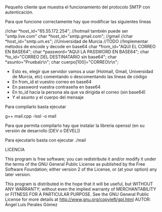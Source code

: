 Pequeño cliente que muestra el funcionamiento del protocolo SMTP con autenticación.

Para que funcione correctamente hay que modificar las siguientes líneas

//char *host_id="65.55.172.254"; //hotmail también puede ser "smtp.live.com"
char *host_id="smtp.gmail.com"; //gmail
//char *host_id="smtp.um.es"; //Universidad de Murcia
//TODO
//Implementar métodos de encode y decode en base64
char *from_id="AQUI EL CORREO EN BASE64";
char *password="AQUI LA PASSWORD EN BASE64";
char *to_id="CORREO DEL DESTINATARIO sin base64";
char *asunto="Prueba\r\n";
char cuerpo[100]="CORREO\r\n";

 - Esto es, elegir que servidor vamos a usar (Hotmail, Gmail, Universidad de Murcia, etc) comentando o descomentando las líneas de código
 - En from_id el vuestro correo en base64
 - En password vuestra contraseña en base64
 - En to_id hacia la persona ala que va dirigida el correo (sin base64)
 - Y el asunto y el cuerpo del mensaje

Para compilarlo basta ejecutar

g++ mail.cpp -lssl -o mail

Para que permita compilarlo hay que instalar la libreria openssl (en su versión de desarrollo [DEV o DEVEL])

Para ejecutarlo basta con ejecutar ./mail

LICENCIA

   This program is free software; you can redistribute it and/or
   modify it under the terms of the GNU General Public License as
   published by the Free Software Foundation; either version 2 of
   the License, or (at your option) any later version.

   This program is distributed in the hope that it will be useful, but
   WITHOUT ANY WARRANTY; without even the implied warranty of
   MERCHANTABILITY or FITNESS FOR A PARTICULAR PURPOSE. See the GNU
   General Public License for more details at
   http://www.gnu.org/copyleft/gpl.html
   AUTOR: Ángel Luis Perales Gómez
